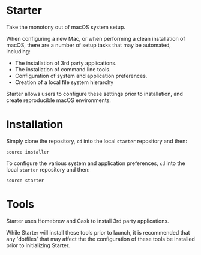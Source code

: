 # Starter

Take the monotony out of macOS system setup.

When configuring a new Mac, or when performing a clean installation of macOS, there are a number of setup tasks that may be automated, including:

- The installation of 3rd party applications.
- The installation of command line tools.
- Configuration of system and application preferences.
- Creation of a local file system hierarchy

Starter allows users to configure these settings prior to installation, and create reproducible macOS environments.

Installation
============

Simply clone the repository, `cd` into the local `starter` repository and then:

    source installer

To configure the various system and application preferences, `cd` into the local `starter` repository and then:

    source starter

Tools
=====

Starter uses Homebrew and Cask to install 3rd party applications.

While Starter will install these tools prior to launch, it is recommended that any 'dotfiles' that may affect the the configuration of these tools be installed prior to initializing Starter.
